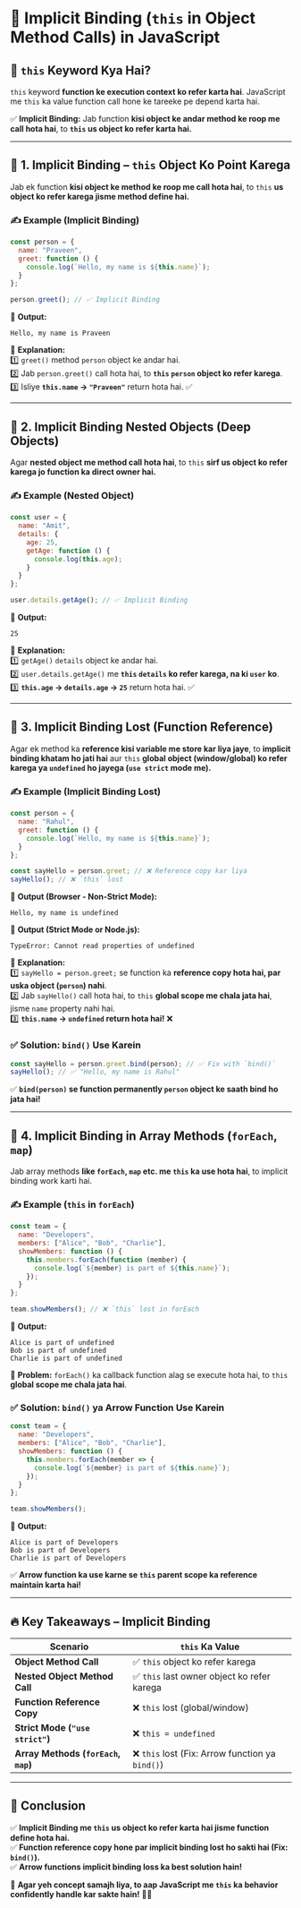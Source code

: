 # 🚀 **Implicit Binding (`this` in Object Method Calls) in JavaScript**  

## 🧐 **`this` Keyword Kya Hai?**  
`this` keyword **function ke execution context ko refer karta hai**. JavaScript me `this` ka value function call hone ke tareeke pe depend karta hai.  

✅ **Implicit Binding:** Jab function **kisi object ke andar method ke roop me call hota hai**, to **`this` us object ko refer karta hai.**  

---

## 🔹 **1. Implicit Binding – `this` Object Ko Point Karega**  
Jab ek function **kisi object ke method ke roop me call hota hai**, to `this` **us object ko refer karega jisme method define hai.**  

### ✍ **Example (Implicit Binding)**
```js
const person = {
  name: "Praveen",
  greet: function () {
    console.log(`Hello, my name is ${this.name}`);
  }
};

person.greet(); // ✅ Implicit Binding
```
🔹 **Output:**  
```
Hello, my name is Praveen
```
🔹 **Explanation:**  
1️⃣ `greet()` method `person` object ke andar hai.  
2️⃣ Jab `person.greet()` call hota hai, to **`this` `person` object ko refer karega**.  
3️⃣ Isliye **`this.name` → `"Praveen"`** return hota hai. ✅  

---

## 🔹 **2. Implicit Binding Nested Objects (Deep Objects)**  
Agar **nested object me method call hota hai**, to `this` **sirf us object ko refer karega jo function ka direct owner hai.**  

### ✍ **Example (Nested Object)**
```js
const user = {
  name: "Amit",
  details: {
    age: 25,
    getAge: function () {
      console.log(this.age);
    }
  }
};

user.details.getAge(); // ✅ Implicit Binding
```
🔹 **Output:**  
```
25
```
🔹 **Explanation:**  
1️⃣ `getAge()` `details` object ke andar hai.  
2️⃣ `user.details.getAge()` me **`this` `details` ko refer karega, na ki `user` ko**.  
3️⃣ **`this.age` → `details.age` → `25`** return hota hai. ✅  

---

## 🔹 **3. Implicit Binding Lost (Function Reference)**  
Agar ek method ka **reference kisi variable me store kar liya jaye**, to **implicit binding khatam ho jati hai** aur `this` **global object (window/global) ko refer karega ya `undefined` ho jayega (`use strict` mode me).**  

### ✍ **Example (Implicit Binding Lost)**
```js
const person = {
  name: "Rahul",
  greet: function () {
    console.log(`Hello, my name is ${this.name}`);
  }
};

const sayHello = person.greet; // ❌ Reference copy kar liya
sayHello(); // ❌ `this` lost
```
🔹 **Output (Browser - Non-Strict Mode):**  
```
Hello, my name is undefined
```
🔹 **Output (Strict Mode or Node.js):**  
```
TypeError: Cannot read properties of undefined
```
🔹 **Explanation:**  
1️⃣ `sayHello = person.greet;` se function ka **reference copy hota hai, par uska object (`person`) nahi**.  
2️⃣ Jab `sayHello()` call hota hai, to `this` **global scope me chala jata hai**, jisme `name` property nahi hai.  
3️⃣ **`this.name` → `undefined` return hota hai!** ❌  

### ✅ **Solution: `bind()` Use Karein**
```js
const sayHello = person.greet.bind(person); // ✅ Fix with `bind()`
sayHello(); // ✅ "Hello, my name is Rahul"
```
✅ **`bind(person)` se function permanently `person` object ke saath bind ho jata hai!**  

---

## 🔹 **4. Implicit Binding in Array Methods (`forEach`, `map`)**  
Jab array methods **like `forEach`, `map` etc. me `this` ka use hota hai**, to implicit binding work karti hai.  

### ✍ **Example (`this` in `forEach`)**
```js
const team = {
  name: "Developers",
  members: ["Alice", "Bob", "Charlie"],
  showMembers: function () {
    this.members.forEach(function (member) {
      console.log(`${member} is part of ${this.name}`);
    });
  }
};

team.showMembers(); // ❌ `this` lost in forEach
```
🔹 **Output:**  
```
Alice is part of undefined
Bob is part of undefined
Charlie is part of undefined
```
🔹 **Problem:** `forEach()` ka callback function alag se execute hota hai, to `this` **global scope me chala jata hai**.  

### ✅ **Solution: `bind()` ya Arrow Function Use Karein**
```js
const team = {
  name: "Developers",
  members: ["Alice", "Bob", "Charlie"],
  showMembers: function () {
    this.members.forEach(member => {
      console.log(`${member} is part of ${this.name}`);
    });
  }
};

team.showMembers();
```
🔹 **Output:**  
```
Alice is part of Developers
Bob is part of Developers
Charlie is part of Developers
```
✅ **Arrow function ka use karne se `this` parent scope ka reference maintain karta hai!**  

---

## 🔥 **Key Takeaways – Implicit Binding**  

| Scenario | **`this` Ka Value** |
|----------|--------------------|
| **Object Method Call** | ✅ `this` object ko refer karega |
| **Nested Object Method Call** | ✅ `this` last owner object ko refer karega |
| **Function Reference Copy** | ❌ `this` lost (global/window) |
| **Strict Mode (`"use strict"`)** | ❌ `this = undefined` |
| **Array Methods (`forEach`, `map`)** | ❌ `this` lost (Fix: Arrow function ya `bind()`) |

---

## 🎯 **Conclusion**  
✅ **Implicit Binding me `this` us object ko refer karta hai jisme function define hota hai.**  
✅ **Function reference copy hone par implicit binding lost ho sakti hai (Fix: `bind()`).**  
✅ **Arrow functions implicit binding loss ka best solution hain!**  

🧠 **Agar yeh concept samajh liya, to aap JavaScript me `this` ka behavior confidently handle kar sakte hain!** 🚀🔥